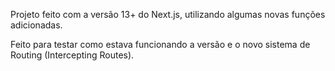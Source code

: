 Projeto feito com a versão 13+ do Next.js, utilizando algumas novas funções adicionadas.

Feito para testar como estava funcionando a versão e o novo sistema de Routing (Intercepting Routes).
